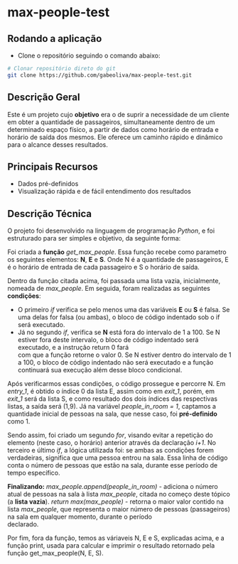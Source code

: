 # max-people-test

## Rodando  a aplicação

  - Clone o repositório seguindo o comando abaixo:
```bash
# Clonar repositório direto do git
git clone https://github.com/gabeoliva/max-people-test.git
``` 

## Descrição Geral

Este é um projeto cujo **objetivo** era o de suprir a necessidade de um cliente em obter a quantidade de passageiros, simultaneamente dentro de um determinado espaço físico, a partir de dados como horário de entrada e horário de saída dos mesmos. Ele oferece um caminho rápido e dinâmico para o alcance desses resultados.


## Principais Recursos

- Dados pré-definidos
- Visualização rápida e de fácil entendimento dos resultados


## Descrição Técnica

O projeto foi desenvolvido na linguagem de programação *Python*, e foi estruturado para ser simples e objetivo, da seguinte forma:

Foi criada a **função** *get_max_people*. Essa função recebe como parametro os seguintes elementos: **N**, **E** e **S**. Onde N é a quantidade de passageiros, E é o horário de entrada de cada passageiro e S o horário de saída.

Dentro da função citada acima, foi passada uma lista vazia, inicialmente, nomeada de *max_people*.
Em seguida, foram realizadas as seguintes **condições**:

  - O primeiro *if* verifica se pelo menos uma das variáveis **E** ou **S** é falsa. Se uma delas for falsa (ou ambas), o bloco de código indentado sob o if será executado.
  - Já no segundo *if*, verifica se **N** está fora do intervalo de 1 a 100. Se N estiver fora deste intervalo, o bloco de código indentado será executado, e a instrução return 0 fará   
    com que a função retorne o valor 0. Se N estiver dentro do intervalo de 1 a 100, o bloco de código indentado não será executado e a função continuará sua execução além desse bloco 
    condicional.

Após verificarmos essas condições, o código prossegue e percorre N. 
Em *entry_1*, é obtido o índice 0 da lista E, assim como em *exit_1*, porém, em *exit_1* será da lista S, e como resultado dos dois índices das respectivas listas, a saída será (1,9).
Já na variável *people_in_room = 1*, captamos a quantidade inicial de pessoas na sala, que nesse caso, foi **pré-definido** como 1. 

Sendo assim, foi criado um segundo *for*, visando evitar a repetição do elemento (neste caso, o horário) anterior através da declaração *i+1*.
No terceiro e último *if*, a lógica utilizada foi: se ambas as condições forem verdadeiras, significa que uma pessoa entrou na sala. Essa linha de código conta o número de pessoas que estão na sala, durante esse período de tempo específico.

**Finalizando:**
  *max_people.append(people_in_room)* - adiciona o número atual de pessoas na sala à lista *max_people*, citada no começo deste tópico (a **lista vazia**).
  *return max(max_people)* - retorna o maior valor contido na lista *max_people*, que representa o maior número de pessoas (passageiros) na sala em qualquer momento, durante o período    
  declarado.

  Por fim, fora da função, temos as váriaveis N, E e S, explicadas acima, e a função print, usada para calcular e imprimir o resultado retornado pela função get_max_people(N, E, S).

  













   
